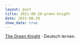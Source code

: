```yaml
---
layout: post
title: 2021-08-20-green-knight
date: 2021-08-20
show_date: true
---
```

[The Green Knight](https://letterboxd.com/javier/film/the-green-knight/) · Deutsch lernen.
